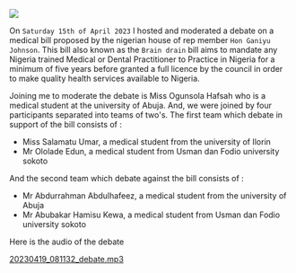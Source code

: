 ![](../images/Medical_Bill_Debate/poster)

On `Saturday 15th of April 2023` I hosted and moderated a debate on a medical bill proposed by the nigerian house of rep member `Hon Ganiyu Johnson`. This bill also known as the `Brain drain` bill aims to mandate any Nigeria trained Medical or Dental Practitioner to Practice in Nigeria for a minimum of five years before granted a full licence by the council in order to make quality health services available to Nigeria.

Joining me to moderate the debate is Miss Ogunsola Hafsah who is a medical student at the university of Abuja. And, we were joined by four participants separated into teams of two's. The first team which debate in support of the bill consists of :

* Miss Salamatu Umar, a medical student from the university of Ilorin
* Mr Ololade Edun, a medical student from Usman dan Fodio university sokoto

And the second team which debate against the bill consists of :

* Mr Abdurrahman Abdulhafeez, a medical student from the university of Abuja
* Mr Abubakar Hamisu Kewa, a medical student from Usman dan Fodio university sokoto

Here is the audio of the debate

[20230419_081132_debate.mp3](../docs/Medical_Bill_Debate/debate.mp3)
